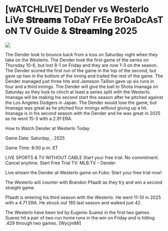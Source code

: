# [wATCHLIVE] Dender vs Westerlo LiVe 𝐒𝐭𝐫𝐞𝐚𝐦𝐬 ToDaY FrEe BrOaDcAsT oN TV Guide & 𝐒𝐭𝐫𝐞𝐚𝐦𝐢𝐧𝐠  2025  
  
  
[![](https://i.imgur.com/qSNzIqt.png)](https://movie.rssnews.media/IyJcKntF.php)  
  
The Dender look to bounce back from a loss on Saturday night when they take on the Westerlo. The Dender took the first game of the series on Thursday 10-6, but lost 8-1 on Friday and they are now 1-3 on the season. The Dender scored the first run of the game in the top of the second, but gave up two in the bottom of the inning and trailed the rest of the game. The Dender managed just three hits and Jameson Taillon gave up six runs in four and a third innings. The Dender will give the ball to Shota Imanaga on Saturday as they look to clinch at least a series split with the Westerlo. Imanaga will be making his second start this season after he pitched against the Los Angeles Dodgers in Japan. The Dender would lose the game, but Imanaga was great as he pitched four innings without giving up a hit. Imanaga is in his second season with the Dender and he was great in 2025 as he went 15-3 with a 2.91 ERA.

How to Watch Dender at Westerlo Today:

Game Date: Saturday, , 2025

Game Time: 8:00 p.m. ET

LIVE SPORTS & TV WITHOUT CABLE
Start your free trial. No commitment. Cancel anytime.
Start Free Trial
TV: MLB.TV – Dender

Live stream the Dender at Westerlo game on Fubo: Start your free trial now!

The Westerlo will counter with Brandon Pfaadt as they try and win a second straight game.

Pfaadt is entering his third season with the Westerlo. He went 11-10 in 2025 with a 4.71 ERA. He struck out 185 last season and walked just 42.

The Westerlo have been led by Eugenio Suarez in the first two games. Suarez hit a pair of two-run home runs in the win on Friday and is hitting .429 through two games. [WycjmMI]